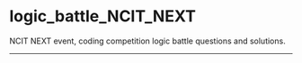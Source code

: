 # logic_battle_NCIT_NEXT

NCIT NEXT event, coding competition logic battle questions and solutions.

------------------------------------------------------------------------
